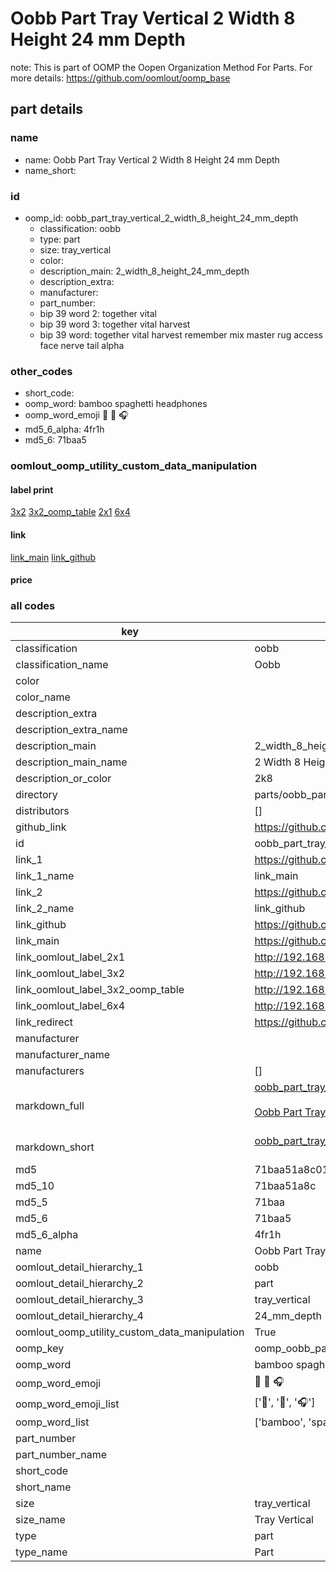 # Oobb Part Tray Vertical 2 Width 8 Height 24 mm Depth  

note: This is part of OOMP the Oopen Organization Method For Parts. For more details: https://github.com/oomlout/oomp_base

##  part details
  







### name
* name: Oobb Part Tray Vertical 2 Width 8 Height 24 mm Depth
* name_short: 
### id
* oomp_id: oobb_part_tray_vertical_2_width_8_height_24_mm_depth
  * classification: oobb
  * type: part
  * size: tray_vertical
  * color: 
  * description_main: 2_width_8_height_24_mm_depth
  * description_extra: 
  * manufacturer: 
  * part_number: 
  * bip 39 word 2: together vital
  * bip 39 word 3: together vital harvest
  * bip 39 word: together vital harvest remember mix master rug access face nerve tail alpha

### other_codes
* short_code: 
* oomp_word: bamboo spaghetti headphones
* oomp_word_emoji :bamboo: :spaghetti: :headphones:
* md5_6_alpha: 4fr1h
* md5_6: 71baa5






### oomlout_oomp_utility_custom_data_manipulation
#### label print
[3x2](http://192.168.1.245:1112/?label=oomp%204fr1h)
[3x2_oomp_table](http://192.168.1.108:1112/?label=oomp%204fr1h)
[2x1](http://192.168.1.242:1112/?label=oomp%204fr1h)
[6x4](http://192.168.1.55:1112/?label=oomp%204fr1h)    

#### link

[link_main](https://github.com/oomlout/oomlout_oomp_version_1_messy/tree/main/parts/oobb_part_tray_vertical_2_width_8_height_24_mm_depth) [link_github](https://github.com/oomlout/oomlout_oomp_version_1_messy/tree/main/parts/oobb_part_tray_vertical_2_width_8_height_24_mm_depth)                             

#### price







### all codes 
| key | value |  
| --- | --- |  
| classification | oobb |  
| classification_name | Oobb |  
| color |  |  
| color_name |  |  
| description_extra |  |  
| description_extra_name |  |  
| description_main | 2_width_8_height_24_mm_depth |  
| description_main_name | 2 Width 8 Height 24 mm Depth |  
| description_or_color | 2k8 |  
| directory | parts/oobb_part_tray_vertical_2_width_8_height_24_mm_depth |  
| distributors | [] |  
| github_link | https://github.com/oomlout/oomlout_oomp_part_src/tree/main/parts/oobb_part_tray_vertical_2_width_8_height_24_mm_depth |  
| id | oobb_part_tray_vertical_2_width_8_height_24_mm_depth |  
| link_1 | https://github.com/oomlout/oomlout_oomp_version_1_messy/tree/main/parts/oobb_part_tray_vertical_2_width_8_height_24_mm_depth |  
| link_1_name | link_main |  
| link_2 | https://github.com/oomlout/oomlout_oomp_version_1_messy/tree/main/parts/oobb_part_tray_vertical_2_width_8_height_24_mm_depth |  
| link_2_name | link_github |  
| link_github | https://github.com/oomlout/oomlout_oomp_version_1_messy/tree/main/parts/oobb_part_tray_vertical_2_width_8_height_24_mm_depth |  
| link_main | https://github.com/oomlout/oomlout_oomp_version_1_messy/tree/main/parts/oobb_part_tray_vertical_2_width_8_height_24_mm_depth |  
| link_oomlout_label_2x1 | http://192.168.1.242:1112/?label=oomp%204fr1h |  
| link_oomlout_label_3x2 | http://192.168.1.245:1112/?label=oomp%204fr1h |  
| link_oomlout_label_3x2_oomp_table | http://192.168.1.108:1112/?label=oomp%204fr1h |  
| link_oomlout_label_6x4 | http://192.168.1.55:1112/?label=oomp%204fr1h |  
| link_redirect | https://github.com/oomlout/oomlout_oomp_version_1_messy/tree/main/parts/oobb_part_tray_vertical_2_width_8_height_24_mm_depth |  
| manufacturer |  |  
| manufacturer_name |  |  
| manufacturers | [] |  
| markdown_full | [oobb_part_tray_vertical_2_width_8_height_24_mm_depth](none)<br>[](none)<br>[Oobb Part Tray Vertical 2 Width 8 Height 24 Mm Depth](none)<br><br> |  
| markdown_short | [oobb_part_tray_vertical_2_width_8_height_24_mm_depth](none)<br><br> |  
| md5 | 71baa51a8c0157a222c70b5ad2fd471d |  
| md5_10 | 71baa51a8c |  
| md5_5 | 71baa |  
| md5_6 | 71baa5 |  
| md5_6_alpha | 4fr1h |  
| name | Oobb Part Tray Vertical 2 Width 8 Height 24 mm Depth |  
| oomlout_detail_hierarchy_1 | oobb |  
| oomlout_detail_hierarchy_2 | part |  
| oomlout_detail_hierarchy_3 | tray_vertical |  
| oomlout_detail_hierarchy_4 | 24_mm_depth |  
| oomlout_oomp_utility_custom_data_manipulation | True |  
| oomp_key | oomp_oobb_part_tray_vertical_2_width_8_height_24_mm_depth |  
| oomp_word | bamboo spaghetti headphones |  
| oomp_word_emoji | :bamboo: :spaghetti: :headphones: |  
| oomp_word_emoji_list | [':bamboo:', ':spaghetti:', ':headphones:'] |  
| oomp_word_list | ['bamboo', 'spaghetti', 'headphones'] |  
| part_number |  |  
| part_number_name |  |  
| short_code |  |  
| short_name |  |  
| size | tray_vertical |  
| size_name | Tray Vertical |  
| type | part |  
| type_name | Part |  
